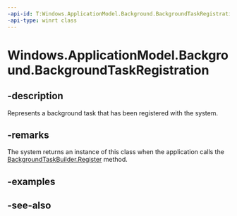 ```yaml
---
-api-id: T:Windows.ApplicationModel.Background.BackgroundTaskRegistration
-api-type: winrt class
---
```


<!-- Class syntax.
public class BackgroundTaskRegistration : Windows.ApplicationModel.Background.IBackgroundTaskRegistration, Windows.ApplicationModel.Background.IBackgroundTaskRegistration2, Windows.ApplicationModel.Background.IBackgroundTaskRegistration3
-->

# Windows.ApplicationModel.Background.BackgroundTaskRegistration

## -description
Represents a background task that has been registered with the system.

## -remarks

The system returns an instance of this class when the application calls the [BackgroundTaskBuilder.Register](backgroundtaskbuilder_register.md) method.

## -examples

## -see-also
